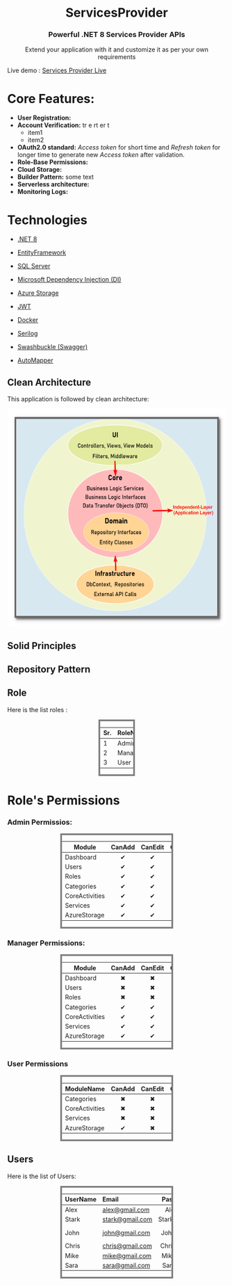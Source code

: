 <p align="center">
<h1 align="center">ServicesProvider</h1>
<h3 align="center"><strong>Powerful .NET 8 Services Provider APIs</strong></h3>
<p align="center">Extend your application with it and customize it as per your own requirements <p>



Live demo : [Services Provider Live](https://sp-azure-container.politesea-3d1e9621.australiaeast.azurecontainerapps.io)

# Core Features:
- **User Registration:**
- **Account Verification:** tr e rt er t
   - item1
   - item2
- **OAuth2.0 standard:** *Access token* for short time and *Refresh token* for longer time to generate new *Access token* after validation.
- **Role-Base Permissions:**
- **Cloud Storage:**
- **Builder Pattern:** some text
- **Serverless architecture:** 
- **Monitoring Logs:**

# Technologies

 - [.NET 8](https://learn.microsoft.com/en-us/dotnet/core/whats-new/dotnet-8)
 - [EntityFramework](https://learn.microsoft.com/en-us/ef/)
 - [SQL Server](https://www.microsoft.com/en-us/sql-server/sql-server-downloads)
 - [Microsoft Dependency Injection (DI)](https://learn.microsoft.com/en-us/dotnet/core/extensions/dependency-injection)
 - [Azure Storage](https://azure.microsoft.com/en-us/products/storage/blobs)
 - [JWT](https://jwt.io/)
 - [Docker](https://www.docker.com/)
 - [Serilog](https://serilog.net/)
 - [Swashbuckle (Swagger)](https://learn.microsoft.com/en-us/aspnet/core/tutorials/getting-started-with-swashbuckle?view=aspnetcore-7.0&tabs=visual-studio)

 - [AutoMapper](https://automapper.org/)

 ## Clean Architecture
 This application is followed by clean architecture:


<img src='./ServicesProvider.UI/wwwroot/images/clean-arch.png' height="500" >

## Solid Principles

## Repository Pattern

## Role

Here is  the list roles :
<div style="margin: 0 auto; width: 15%; border: 4px solid grey;">

| Sr. | RoleName |
| --- | -------- |
| 1   | Admin    |
| 2   | Manager  |
| 3   | User     |

</div>

# Role's Permissions

### Admin Permissios:
<div style="margin: 0 auto; width: 50%; border: 4px solid grey;">

| Module     | CanAdd | CanEdit | CanView | CanDelete |
| -------------- | :------: | :-------: | :-------: | :---------: |
| Dashboard      |  ✔      | ✔       | ✔       | ✔         |
| Users          | ✔      | ✔       | ✔       | ✔         |
| Roles          | ✔      | ✔       | ✔       | ✔         |
| Categories     | ✔      | ✔       | ✔       | ✔         |
| CoreActivities | ✔      | ✔       | ✔       | ✔         |
| Services       | ✔      | ✔       | ✔       | ✔         |
| AzureStorage   | ✔      | ✔       | ✔       | ✔         |
</div>

### Manager Permissions:
<div style="margin: 0 auto; width: 50%; border: 4px solid grey;">

| Module          | CanAdd | CanEdit | CanView | CanDelete |
| --------------- | :----: | :-----: | :-----: | :-------: |
| Dashboard       |   ✖    |    ✖    |    ✔    |    ✖      |
| Users           |   ✖    |    ✖    |    ✔    |    ✖      |
| Roles           |   ✖    |    ✖    |    ✔    |    ✖      |
| Categories      |   ✔    |    ✔    |    ✔    |    ✖      |
| CoreActivities  |   ✔    |    ✔    |    ✔    |    ✖      |
| Services        |   ✔    |    ✔    |    ✔    |    ✔      |
| AzureStorage    |   ✔    |    ✔    |    ✔    |    ✔      |
</div>

### User Permissions 
<div style="margin: 0 auto; width: 50%; border: 4px solid grey;">
  


 | ModuleName     | CanAdd | CanEdit | CanView | CanDelete |
  | -------------- | :------: | :-------: | :-------: | :---------: |
  | Categories     | ✖      | ✖       | ✔       | ✖         |
  | CoreActivities | ✖      | ✖       | ✔       | ✖         |
  | Services       | ✖      | ✖       | ✔       | ✖         |
  | AzureStorage   | ✔      | ✖       | ✔       | ✖         |
  
</div>

## Users
Here is the list of Users:


<div style="margin: 0 auto; width: 50%; border: 4px solid grey;">

| UserName | Email            | Password  | Roles |
| -------- | :---------------- | ---------: |---------: |
| Alex     | alex@gmail.com  | Alex!510  |Admin|
| Stark    | stark@gmail.com | Stark@281 |Admin|
| John     | john@gmail.com  | John*412  |Manager, User|
| Chris    | chris@gmail.com | Chris#561 |Manager|
| Mike     | mike@gmail.com  | Mike&843  |User|
| Sara     | sara@gmail.com  | Sara$743  |User|
</div>


